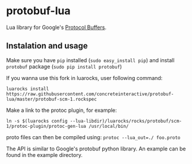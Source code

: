 protobuf-lua
============

Lua library for Google's [Protocol Buffers](http://code.google.com/p/protobuf/).

## Instalation and usage

Make sure you have `pip` installed (`sudo easy_install pip`) and install `protobuf` package (`sudo pip install protobuf`)

If you wanna use this fork in luarocks, user following command:

```
luarocks install https://raw.githubusercontent.com/concreteinteractive/protobuf-lua/master/protobuf-scm-1.rockspec
```

Make a link to the protoc plugin, for example:

```ln -s $(luarocks config --lua-libdir)/luarocks/rocks/protobuf/scm-1/protoc-plugin/protoc-gen-lua /usr/local/bin/```

proto files can then be compiled using: ```protoc --lua_out=./ foo.proto```

The API is similar to Google's protobuf python library. An example can be found in the example directory.

